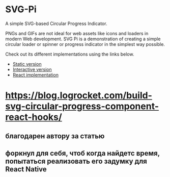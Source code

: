 # SVG-Pi

A simple SVG-based Circular Progress Indicator.

PNGs and GIFs are not ideal for web assets like icons and loaders in modern Web development. SVG Pi is a demonstration of creating a simple circular loader or spinner or progress indicator in the simplest way possible.

Check out its different implementations using the links below.

- [Static version](https://github.com/c99rahul/SVG-Pi/tree/main/svg-pi-static)
- [Interactive version](https://github.com/c99rahul/SVG-Pi/tree/main/svg-pi-interactive)
- [React implementation](https://github.com/c99rahul/SVG-Pi/tree/main/svg-pi-react)

# https://blog.logrocket.com/build-svg-circular-progress-component-react-hooks/

## благодарен автору за статью 
## форкнул для себя, чтоб когда найдетс время, попытаться реализовать его задумку для React Native
